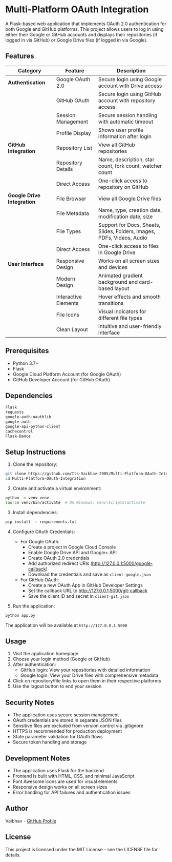 # Multi-Platform OAuth Integration

A Flask-based web application that implements OAuth 2.0 authentication for both Google and GitHub platforms. This project allows users to log in using either their Google or GitHub accounts and displays their repositories (if logged in via GitHub) or Google Drive files (if logged in via Google).

## Features

| Category | Feature | Description |
|----------|---------|-------------|
| **Authentication** | Google OAuth 2.0 | Secure login using Google account with Drive access |
| | GitHub OAuth | Secure login using GitHub account with repository access |
| | Session Management | Secure session handling with automatic timeout |
| | Profile Display | Shows user profile information after login |
| **GitHub Integration** | Repository List | View all GitHub repositories |
| | Repository Details | Name, description, star count, fork count, watcher count |
| | Direct Access | One-click access to repository on GitHub |
| **Google Drive Integration** | File Browser | View all Google Drive files |
| | File Metadata | Name, type, creation date, modification date, size |
| | File Types | Support for Docs, Sheets, Slides, Folders, Images, PDFs, Videos, Audio |
| | Direct Access | One-click access to files in Google Drive |
| **User Interface** | Responsive Design | Works on all screen sizes and devices |
| | Modern Design | Animated gradient background and card-based layout |
| | Interactive Elements | Hover effects and smooth transitions |
| | File Icons | Visual indicators for different file types |
| | Clean Layout | Intuitive and user-friendly interface |

## Prerequisites

- Python 3.7+
- Flask
- Google Cloud Platform Account (for Google OAuth)
- GitHub Developer Account (for GitHub OAuth)

## Dependencies

```txt
Flask
requests
google-auth-oauthlib
google-auth
google-api-python-client
cachecontrol
Flask-Dance
```

## Setup Instructions

1. Clone the repository:
```bash
git clone https://github.com/Its-Vaibhav-2005/Multi-Platform-OAuth-Integration.git
cd Multi-Platform-OAuth-Integration
```

2. Create and activate a virtual environment:
```bash
python -m venv venv
source venv/bin/activate  # On Windows: venv\Scripts\activate
```

3. Install dependencies:
```bash
pip install -r requirements.txt
```

4. Configure OAuth Credentials:
   - For Google OAuth:
     - Create a project in Google Cloud Console
     - Enable Google Drive API and Google+ API
     - Create OAuth 2.0 credentials
     - Add authorized redirect URIs (http://127.0.0.1:5000/google-callback)
     - Download the credentials and save as `client-google.json`
   - For GitHub OAuth:
     - Create a new OAuth App in GitHub Developer Settings
     - Set the callback URL to http://127.0.0.1:5000/git-callback
     - Save the client ID and secret in `client-git.json`

5. Run the application:
```bash
python app.py
```

The application will be available at `http://127.0.0.1:5000`

## Usage

1. Visit the application homepage
2. Choose your login method (Google or GitHub)
3. After authentication:
   - GitHub login: View your repositories with detailed information
   - Google login: View your Drive files with comprehensive metadata
4. Click on repository/file links to open them in their respective platforms
5. Use the logout button to end your session

## Security Notes

- The application uses secure session management
- OAuth credentials are stored in separate JSON files
- Sensitive files are excluded from version control via .gitignore
- HTTPS is recommended for production deployment
- State parameter validation for OAuth flows
- Secure token handling and storage

## Development Notes

- The application uses Flask for the backend
- Frontend is built with HTML, CSS, and minimal JavaScript
- Font Awesome icons are used for visual elements
- Responsive design works on all screen sizes
- Error handling for API failures and authentication issues

## Author

Vaibhav - [GitHub Profile](https://github.com/Its-Vaibhav-2005)

## License

This project is licensed under the MIT License - see the LICENSE file for details. 